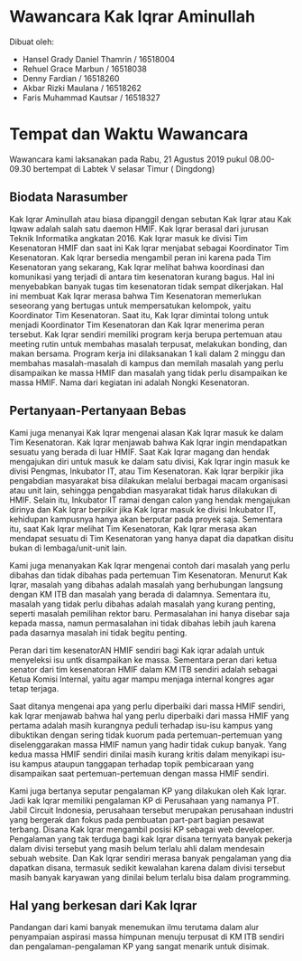 # Wawancara Kak Iqrar Aminullah

Dibuat oleh:
- Hansel Grady Daniel Thamrin / 16518004
- Rehuel Grace Marbun / 16518038
- Denny Fardian / 16518260
- Akbar Rizki Maulana / 16518262
- Faris Muhammad Kautsar / 16518327

# Tempat dan Waktu Wawancara
  Wawancara kami laksanakan pada Rabu, 21 Agustus 2019 pukul 08.00-09.30 bertempat di Labtek V selasar Timur (
Dingdong)

## Biodata Narasumber
  Kak Iqrar Aminullah atau biasa dipanggil dengan sebutan Kak Iqrar atau Kak Iqwaw adalah salah satu daemon HMIF. Kak Iqrar berasal dari jurusan Teknik Informatika angkatan 2016. Kak Iqrar masuk ke divisi Tim Kesenatoran HMIF dan saat ini Kak Iqrar menjabat sebagai Koordinator Tim Kesenatoran. Kak Iqrar bersedia mengambil peran ini karena pada Tim Kesenatoran yang sekarang, Kak Iqrar melihat bahwa koordinasi dan komunikasi yang terjadi di antara tim kesenatoran kurang bagus. Hal ini menyebabkan banyak tugas tim kesenatoran tidak sempat dikerjakan. Hal ini membuat Kak Iqrar merasa bahwa Tim Kesenatoran memerlukan seseorang yang bertugas untuk mempersatukan kelompok, yaitu Koordinator Tim Kesenatoran. Saat itu, Kak Iqrar dimintai tolong untuk menjadi Koordinator Tim Kesenatoran dan Kak Iqrar menerima peran tersebut. Kak Iqrar sendiri memiliki program kerja berupa pertemuan atau meeting rutin untuk membahas masalah terpusat, melakukan bonding, dan makan bersama. Program kerja ini dilaksanakan 1 kali dalam 2 minggu dan membahas masalah-masalah di kampus dan memilah masalah yang perlu disampaikan ke massa HMIF dan masalah yang tidak perlu disampaikan ke massa HMIF. Nama dari kegiatan ini adalah Nongki Kesenatoran.

## Pertanyaan-Pertanyaan Bebas
  Kami juga menanyai Kak Iqrar mengenai alasan Kak Iqrar masuk ke dalam Tim Kesenatoran. Kak Iqrar menjawab bahwa Kak Iqrar ingin mendapatkan sesuatu yang berada di luar HMIF. Saat Kak Iqrar magang dan hendak mengajukan diri untuk masuk ke dalam satu divisi, Kak Iqrar ingin masuk ke divisi Pengmas, Inkubator IT, atau Tim Kesenatoran. Kak Iqrar berpikir jika pengabdian masyarakat bisa dilakukan melalui berbagai macam organisasi atau unit lain, sehingga pengabdian masyarakat tidak harus dilakukan di HMIF. Selain itu, Inkubator IT ramai dengan calon yang hendak mengajukan dirinya dan Kak Iqrar berpikir jika Kak Iqrar masuk ke divisi Inkubator IT, kehidupan kampusnya hanya akan berputar pada proyek saja. Sementara itu, saat Kak Iqrar melihat Tim Kesenatoran, Kak Iqrar merasa akan mendapat sesuatu di Tim Kesenatoran yang hanya dapat dia dapatkan disitu bukan di lembaga/unit-unit lain.
  
  Kami juga menanyakan Kak Iqrar mengenai contoh dari masalah yang perlu dibahas dan tidak dibahas pada pertemuan Tim Kesenatoran. Menurut Kak Iqrar, masalah yang dibahas adalah masalah yang berhubungan langsung dengan KM ITB dan masalah yang berada di dalamnya. Sementara itu, masalah yang tidak perlu dibahas adalah masalah yang kurang penting, seperti masalah pemilihan rektor baru. Permasalahan ini hanya disebar saja kepada massa, namun permasalahan ini tidak dibahas lebih jauh karena pada dasarnya masalah ini tidak begitu penting.
  
  Peran dari tim kesenatorAN HMIF sendiri bagi Kak iqrar adalah untuk menyeleksi isu untk disampaikan ke massa. Sementara peran dari ketua senator dari tim kesenatoran HMIF dalam KM ITB sendiri adalah sebagai Ketua Komisi Internal, yaitu agar mampu menjaga internal kongres agar tetap terjaga.
  
  Saat ditanya mengenai apa yang perlu diperbaiki dari massa HMIF sendiri, kak Iqrar menjawab bahwa hal yang perlu diperbaiki dari massa HMIF yang pertama adalah masih kurangnya peduli terhadap isu-isu kampus yang dibuktikan dengan sering tidak kuorum pada pertemuan-pertemuan yang diselenggarakan massa HMIF namun yang hadir tidak cukup banyak. Yang kedua massa HMIF sendiri dinilai masih kurang kritis dalam menyikapi isu-isu kampus ataupun tanggapan terhadap topik pembicaraan yang disampaikan saat pertemuan-pertemuan dengan massa HMIF sendiri.
  
  Kami juga bertanya seputar pengalaman KP yang dilakukan oleh Kak Iqrar. Jadi kak Iqrar memiliki pengalaman KP di Perusahaan yang namanya PT. Jabil Circuit Indonesia, perusahaan tersebut merupakan perusahaan industri yang bergerak dan fokus pada pembuatan part-part bagian pesawat terbang. Disana Kak Iqrar mengambil posisi KP sebagai web developer. Pengalaman yang tak terduga bagi kak Iqrar disana ternyata banyak pekerja dalam divisi tersebut yang masih belum terlalu ahli dalam mendesain sebuah website. Dan Kak Iqrar sendiri merasa banyak pengalaman yang dia dapatkan disana, termasuk sedikit kewalahan karena dalam divisi tersebut masih banyak karyawan yang dinilai belum terlalu bisa dalam programming.
  
  
  

## Hal yang berkesan dari Kak Iqrar
  Pandangan dari kami banyak menemukan  ilmu terutama dalam alur penyampaian aspirasi massa himpunan menuju terpusat di KM ITB sendiri dan pengalaman-pengalaman KP yang sangat menarik untuk disimak.
